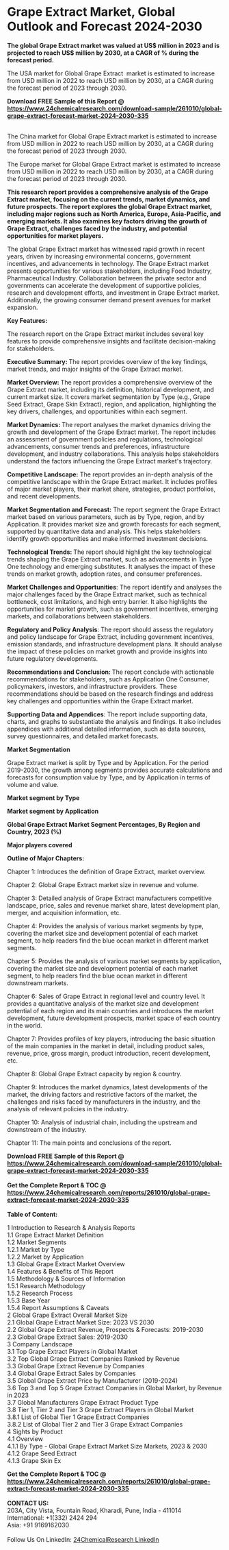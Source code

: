 <h1>Grape Extract Market, Global Outlook and Forecast 2024-2030</h1><p><strong>The global Grape Extract market was valued at US$ million in 2023 and is projected to reach US$ million by 2030, at a CAGR of % during the forecast period.</strong></p><p>
</p><p>The USA market for Global Grape Extract  market is estimated to increase from USD million in 2022 to reach USD million by 2030, at a CAGR during the forecast period of 2023 through 2030.</p><div><b>Download FREE Sample of this Report @ 
            <a href="https://www.24chemicalresearch.com/download-sample/261010/global-grape-extract-forecast-market-2024-2030-335">
            https://www.24chemicalresearch.com/download-sample/261010/global-grape-extract-forecast-market-2024-2030-335</a></b></div><br><p>
</p><p>The China market for Global Grape Extract market is estimated to increase from USD million in 2022 to reach USD million by 2030, at a CAGR during the forecast period of 2023 through 2030.</p><p>
</p><p>The Europe market for Global Grape Extract market is estimated to increase from USD million in 2022 to reach USD million by 2030, at a CAGR during the forecast period of 2023 through 2030.</p><p>
</p><p><strong>This research report provides a comprehensive analysis of the Grape Extract market, focusing on the current trends, market dynamics, and future prospects. The report explores the global Grape Extract market, including major regions such as North America, Europe, Asia-Pacific, and emerging markets. It also examines key factors driving the growth of Grape Extract, challenges faced by the industry, and potential opportunities for market players.</strong></p><p>
The global Grape Extract market has witnessed rapid growth in recent years, driven by increasing environmental concerns, government incentives, and advancements in technology. The Grape Extract market presents opportunities for various stakeholders, including Food Industry, Pharmaceutical Industry. Collaboration between the private sector and governments can accelerate the development of supportive policies, research and development efforts, and investment in Grape Extract market. Additionally, the growing consumer demand present avenues for market expansion.</p><p>
<strong>Key Features:</strong></p><p>
The research report on the Grape Extract market includes several key features to provide comprehensive insights and facilitate decision-making for stakeholders.</p><p>
<strong>Executive Summary: </strong>The report provides overview of the key findings, market trends, and major insights of the Grape Extract market.</p><p>
<strong>Market Overview: </strong>The report provides a comprehensive overview of the Grape Extract market, including its definition, historical development, and current market size. It covers market segmentation by Type (e.g., Grape Seed Extract, Grape Skin Extract), region, and application, highlighting the key drivers, challenges, and opportunities within each segment.</p><p>
<strong>Market Dynamics: </strong>The report analyses the market dynamics driving the growth and development of the Grape Extract market. The report includes an assessment of government policies and regulations, technological advancements, consumer trends and preferences, infrastructure development, and industry collaborations. This analysis helps stakeholders understand the factors influencing the Grape Extract market's trajectory.</p><p>
<strong>Competitive Landscape:</strong> The report provides an in-depth analysis of the competitive landscape within the Grape Extract market. It includes profiles of major market players, their market share, strategies, product portfolios, and recent developments.</p><p>
<strong>Market Segmentation and Forecast:</strong> The report segment the Grape Extract market based on various parameters, such as by Type, region, and by Application. It provides market size and growth forecasts for each segment, supported by quantitative data and analysis. This helps stakeholders identify growth opportunities and make informed investment decisions.</p><p>
<strong>Technological Trends: </strong>The report should highlight the key technological trends shaping the Grape Extract market, such as advancements in Type One technology and emerging substitutes. It analyses the impact of these trends on market growth, adoption rates, and consumer preferences.</p><p>
<strong>Market Challenges and Opportunities</strong>: The report identify and analyses the major challenges faced by the Grape Extract market, such as technical bottleneck, cost limitations, and high entry barrier. It also highlights the opportunities for market growth, such as government incentives, emerging markets, and collaborations between stakeholders.</p><p>
<strong>Regulatory and Policy Analysis</strong>: The report should assess the regulatory and policy landscape for Grape Extract, including government incentives, emission standards, and infrastructure development plans. It should analyse the impact of these policies on market growth and provide insights into future regulatory developments.</p><p>
<strong>Recommendations and Conclusion: </strong>The report conclude with actionable recommendations for stakeholders, such as Application One Consumer, policymakers, investors, and infrastructure providers. These recommendations should be based on the research findings and address key challenges and opportunities within the Grape Extract market.</p><p>
<strong>Supporting Data and Appendices</strong>: The report include supporting data, charts, and graphs to substantiate the analysis and findings. It also includes appendices with additional detailed information, such as data sources, survey questionnaires, and detailed market forecasts.</p><p>
<strong>Market Segmentation</strong></p><p>
Grape Extract market is split by Type and by Application. For the period 2019-2030, the growth among segments provides accurate calculations and forecasts for consumption value by Type, and by Application in terms of volume and value.</p><p>
<strong>Market segment by Type</strong></p><p>
</p><p>
</p><p><strong>Market segment by Application</strong></p><p>
</p><p>
</p><p><strong>Global Grape Extract Market Segment Percentages, By Region and Country, 2023 (%)</strong></p><p>
</p><p>
</p><p><strong>Major players covered</strong></p><p>
</p><p>
</p><p><strong>Outline of Major Chapters:</strong></p><p>
Chapter 1: Introduces the definition of Grape Extract, market overview.</p><p>
Chapter 2: Global Grape Extract market size in revenue and volume.</p><p>
Chapter 3: Detailed analysis of Grape Extract manufacturers competitive landscape, price, sales and revenue market share, latest development plan, merger, and acquisition information, etc.</p><p>
Chapter 4: Provides the analysis of various market segments by type, covering the market size and development potential of each market segment, to help readers find the blue ocean market in different market segments.</p><p>
Chapter 5: Provides the analysis of various market segments by application, covering the market size and development potential of each market segment, to help readers find the blue ocean market in different downstream markets.</p><p>
Chapter 6: Sales of Grape Extract in regional level and country level. It provides a quantitative analysis of the market size and development potential of each region and its main countries and introduces the market development, future development prospects, market space of each country in the world.</p><p>
Chapter 7: Provides profiles of key players, introducing the basic situation of the main companies in the market in detail, including product sales, revenue, price, gross margin, product introduction, recent development, etc.</p><p>
Chapter 8: Global Grape Extract capacity by region &amp; country.</p><p>
Chapter 9: Introduces the market dynamics, latest developments of the market, the driving factors and restrictive factors of the market, the challenges and risks faced by manufacturers in the industry, and the analysis of relevant policies in the industry.</p><p>
Chapter 10: Analysis of industrial chain, including the upstream and downstream of the industry.</p><p>
Chapter 11: The main points and conclusions of the report.</p><div><b>Download FREE Sample of this Report @ 
            <a href="https://www.24chemicalresearch.com/download-sample/261010/global-grape-extract-forecast-market-2024-2030-335">
            https://www.24chemicalresearch.com/download-sample/261010/global-grape-extract-forecast-market-2024-2030-335</a></b></div><br><div><b>Get the Complete Report & TOC @ 
            <a href="https://www.24chemicalresearch.com/reports/261010/global-grape-extract-forecast-market-2024-2030-335">
            https://www.24chemicalresearch.com/reports/261010/global-grape-extract-forecast-market-2024-2030-335</a></b></div><br>
            <b>Table of Content:</b><p>1 Introduction to Research & Analysis Reports<br />
    1.1 Grape Extract Market Definition<br />
    1.2 Market Segments<br />
        1.2.1 Market by Type<br />
        1.2.2 Market by Application<br />
    1.3 Global Grape Extract Market Overview<br />
    1.4 Features & Benefits of This Report<br />
    1.5 Methodology & Sources of Information<br />
        1.5.1 Research Methodology<br />
        1.5.2 Research Process<br />
        1.5.3 Base Year<br />
        1.5.4 Report Assumptions & Caveats<br />
2 Global Grape Extract Overall Market Size<br />
    2.1 Global Grape Extract Market Size: 2023 VS 2030<br />
    2.2 Global Grape Extract Revenue, Prospects & Forecasts: 2019-2030<br />
    2.3 Global Grape Extract Sales: 2019-2030<br />
3 Company Landscape<br />
    3.1 Top Grape Extract Players in Global Market<br />
    3.2 Top Global Grape Extract Companies Ranked by Revenue<br />
    3.3 Global Grape Extract Revenue by Companies<br />
    3.4 Global Grape Extract Sales by Companies<br />
    3.5 Global Grape Extract Price by Manufacturer (2019-2024)<br />
    3.6 Top 3 and Top 5 Grape Extract Companies in Global Market, by Revenue in 2023<br />
    3.7 Global Manufacturers Grape Extract Product Type<br />
    3.8 Tier 1, Tier 2 and Tier 3 Grape Extract Players in Global Market<br />
        3.8.1 List of Global Tier 1 Grape Extract Companies<br />
        3.8.2 List of Global Tier 2 and Tier 3 Grape Extract Companies<br />
4 Sights by Product<br />
    4.1 Overview<br />
        4.1.1 By Type - Global Grape Extract Market Size Markets, 2023 & 2030<br />
        4.1.2 Grape Seed Extract<br />
        4.1.3 Grape Skin Ex</p><div><b>Get the Complete Report & TOC @ 
            <a href="https://www.24chemicalresearch.com/reports/261010/global-grape-extract-forecast-market-2024-2030-335">
            https://www.24chemicalresearch.com/reports/261010/global-grape-extract-forecast-market-2024-2030-335</a></b></div><br><b>CONTACT US:</b><br>
            203A, City Vista, Fountain Road, Kharadi, Pune, India - 411014<br>
            International: +1(332) 2424 294<br>
            Asia: +91 9169162030 <br><br>
            Follow Us On LinkedIn: <a href="https://www.linkedin.com/company/24chemicalresearch/">24ChemicalResearch LinkedIn</a>